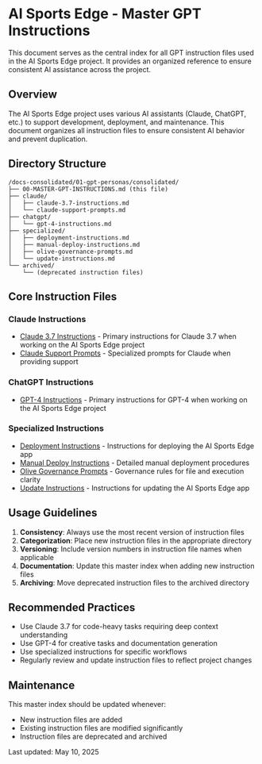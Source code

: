 # AI Sports Edge - Master GPT Instructions

This document serves as the central index for all GPT instruction files used in the AI Sports Edge project. It provides an organized reference to ensure consistent AI assistance across the project.

## Overview

The AI Sports Edge project uses various AI assistants (Claude, ChatGPT, etc.) to support development, deployment, and maintenance. This document organizes all instruction files to ensure consistent AI behavior and prevent duplication.

## Directory Structure

```
/docs-consolidated/01-gpt-personas/consolidated/
├── 00-MASTER-GPT-INSTRUCTIONS.md (this file)
├── claude/
│   ├── claude-3.7-instructions.md
│   └── claude-support-prompts.md
├── chatgpt/
│   └── gpt-4-instructions.md
├── specialized/
│   ├── deployment-instructions.md
│   ├── manual-deploy-instructions.md
│   ├── olive-governance-prompts.md
│   └── update-instructions.md
└── archived/
    └── (deprecated instruction files)
```

## Core Instruction Files

### Claude Instructions

- [Claude 3.7 Instructions](./claude/claude-3.7-instructions.md) - Primary instructions for Claude 3.7 when working on the AI Sports Edge project
- [Claude Support Prompts](./claude/claude-support-prompts.md) - Specialized prompts for Claude when providing support

### ChatGPT Instructions

- [GPT-4 Instructions](./chatgpt/gpt-4-instructions.md) - Primary instructions for GPT-4 when working on the AI Sports Edge project

### Specialized Instructions

- [Deployment Instructions](./specialized/deployment-instructions.md) - Instructions for deploying the AI Sports Edge app
- [Manual Deploy Instructions](./specialized/manual-deploy-instructions.md) - Detailed manual deployment procedures
- [Olive Governance Prompts](./specialized/olive-governance-prompts.md) - Governance rules for file and execution clarity
- [Update Instructions](./specialized/update-instructions.md) - Instructions for updating the AI Sports Edge app

## Usage Guidelines

1. **Consistency**: Always use the most recent version of instruction files
2. **Categorization**: Place new instruction files in the appropriate directory
3. **Versioning**: Include version numbers in instruction file names when applicable
4. **Documentation**: Update this master index when adding new instruction files
5. **Archiving**: Move deprecated instruction files to the archived directory

## Recommended Practices

- Use Claude 3.7 for code-heavy tasks requiring deep context understanding
- Use GPT-4 for creative tasks and documentation generation
- Use specialized instructions for specific workflows
- Regularly review and update instruction files to reflect project changes

## Maintenance

This master index should be updated whenever:
- New instruction files are added
- Existing instruction files are modified significantly
- Instruction files are deprecated and archived

Last updated: May 10, 2025